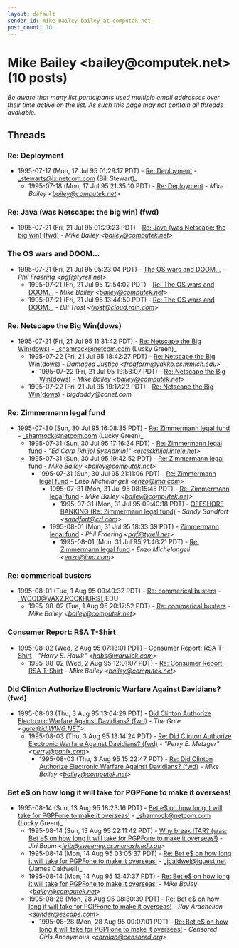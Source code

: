 ```yaml
---
layout: default
sender_id: mike_bailey_bailey_at_computek_net_
post_count: 10
---
```


# Mike Bailey <bailey<span>@</span>computek.net> (10 posts)

_Be aware that many list participants used multiple email addresses over their time active on the list. As such this page may not contain all threads available._

## Threads

### Re: Deployment
+ 1995-07-17 (Mon, 17 Jul 95 01:29:17 PDT) - [Re: Deployment](/archive/1995/07/4bae9079174d3d3c62cf710a1db7dfbd084623bc338965538b7e5dc125f33ce1) - _stewarts@ix.netcom.com (Bill Stewart)_
  + 1995-07-18 (Mon, 17 Jul 95 21:35:10 PDT) - [Re: Deployment](/archive/1995/07/11dc2625f7f927057a70451b2d7efb6f1a7a58401d490c8e96b17084e452e1af) - _Mike Bailey \<bailey@computek.net\>_

### Re: Java (was Netscape: the big win) (fwd)
+ 1995-07-21 (Fri, 21 Jul 95 01:29:23 PDT) - [Re: Java (was Netscape: the big win) (fwd)](/archive/1995/07/5cfbb8e2ee733e5e7f1be785d8e51dbb0ad9526fd90cf7a08507504b6d5e8792) - _Mike Bailey \<bailey@computek.net\>_

### The OS wars and DOOM...
+ 1995-07-21 (Fri, 21 Jul 95 05:23:04 PDT) - [The OS wars and DOOM...](/archive/1995/07/d562f62327b033ce5584d29dc04476e0c49069deee5daf492246126e67d2a0e5) - _Phil Fraering        \<pgf@tyrell.net\>_
  + 1995-07-21 (Fri, 21 Jul 95 12:54:02 PDT) - [Re: The OS wars and DOOM...](/archive/1995/07/b82bb2d0ec715f0b4257b3b551a8047fb070ac779b446bef3b5ce9b71c25e2fb) - _Mike Bailey \<bailey@computek.net\>_
  + 1995-07-21 (Fri, 21 Jul 95 13:44:50 PDT) - [Re: The OS wars and DOOM...](/archive/1995/07/5e1f203fc2b97e42789eb59c175c01492b5ee124947c3b98b52d264426c09339) - _Bill Trost \<trost@cloud.rain.com\>_

### Re: Netscape the Big Win(dows)
+ 1995-07-21 (Fri, 21 Jul 95 11:31:42 PDT) - [Re: Netscape the Big Win(dows)](/archive/1995/07/ae15a5edaa7d199eb55d84fd7d7b4039281a34eb1cd421e06ea7ddd191495fdf) - _shamrock@netcom.com (Lucky Green)_
  + 1995-07-22 (Fri, 21 Jul 95 18:42:27 PDT) - [Re: Netscape the Big Win(dows)](/archive/1995/07/b611e0b6ed807552c9014fb47541f48f10e09c39699260d944035911e08d72ca) - _Damaged Justice \<frogfarm@yakko.cs.wmich.edu\>_
    + 1995-07-22 (Fri, 21 Jul 95 19:53:07 PDT) - [Re: Netscape the Big Win(dows)](/archive/1995/07/f344d5755109e000970a3e1d81e3fa88d6b61ecf54f7e0ade12baf7d1b13c3d8) - _Mike Bailey \<bailey@computek.net\>_
  + 1995-07-22 (Fri, 21 Jul 95 19:17:22 PDT) - [Re: Netscape the Big Win(dows)](/archive/1995/07/5ea86e9ff78dc00fdf5d01f79269bb452fd81f344e1a662ea007f5ccbf68493c) - _bigdaddy@ccnet.com_

### Re: Zimmermann legal fund
+ 1995-07-30 (Sun, 30 Jul 95 16:08:35 PDT) - [Re: Zimmermann legal fund](/archive/1995/07/e4cb7794f7849458717e35e11d475b461ffb52b8d4075d2aa7ca3dcc6288993b) - _shamrock@netcom.com (Lucky Green)_
  + 1995-07-31 (Sun, 30 Jul 95 17:16:24 PDT) - [Re: Zimmermann legal fund](/archive/1995/07/0ff4a119c81fea2e023bac2ab1297b39fa7d32e634809e6bf4e82ff9680e71ed) - _"Ed Carp [khijol SysAdmin]" \<erc@khijol.intele.net\>_
  + 1995-07-31 (Sun, 30 Jul 95 19:42:52 PDT) - [Re: Zimmermann legal fund](/archive/1995/07/643483a581e287a5ae469b8773fd4169901e1469eb2c4bf09f1ff2ab52f8ac04) - _Mike Bailey \<bailey@computek.net\>_
    + 1995-07-31 (Sun, 30 Jul 95 21:11:06 PDT) - [Re: Zimmermann legal fund](/archive/1995/07/6ecf152401c540a771b4c9f252687bb7d3e7233f81a68730c27b3054c49fe7c1) - _Enzo Michelangeli \<enzo@ima.com\>_
      + 1995-07-31 (Mon, 31 Jul 95 08:15:45 PDT) - [Re: Zimmermann legal fund](/archive/1995/07/893d27fa801055c5de01e92f5634966ea2cc5de5df865c278920bfda1583c56b) - _Mike Bailey \<bailey@computek.net\>_
        + 1995-07-31 (Mon, 31 Jul 95 09:40:18 PDT) - [OFFSHORE BANKING (Re: Zimmermann legal fund)](/archive/1995/07/bc9029b6a7437d307d6411a1772143048fc8a2578058baa93038bff12e38456c) - _Sandy Sandfort \<sandfort@crl.com\>_
      + 1995-08-01 (Mon, 31 Jul 95 18:33:39 PDT) - [Zimmermann legal fund](/archive/1995/08/7257d44044e83f42bcec70fbbbe973a1f0ebfcbc791981f2400c28f5a09cd75e) - _Phil Fraering        \<pgf@tyrell.net\>_
        + 1995-08-01 (Mon, 31 Jul 95 21:46:21 PDT) - [Re: Zimmermann legal fund](/archive/1995/08/e085fea25b8fe03be555653f7a995069a67ed237acbc565c0ede2f10075d285a) - _Enzo Michelangeli \<enzo@ima.com\>_

### Re: commerical busters
+ 1995-08-01 (Tue, 1 Aug 95 09:40:32 PDT) - [Re: commerical busters](/archive/1995/08/083d0738715ab647339dc3d428d0cc8dad798f94c8e601e5124ca480b1c02bbd) - _WOOD@VAX2.ROCKHURST.EDU_
  + 1995-08-02 (Tue, 1 Aug 95 20:17:52 PDT) - [Re: commerical busters](/archive/1995/08/df650f7fb422fab651d2b8814d018c022c90405bd9e0e488288b7f883c49a986) - _Mike Bailey \<bailey@computek.net\>_

### Consumer Report: RSA T-Shirt
+ 1995-08-02 (Wed, 2 Aug 95 07:13:01 PDT) - [Consumer Report: RSA T-Shirt](/archive/1995/08/d22e4fa04f382cfc5345d92068f114722886532b3ca0d40cdac14f8658a8c2e2) - _"Harry S. Hawk" \<habs@warwick.com\>_
  + 1995-08-02 (Wed, 2 Aug 95 12:01:07 PDT) - [Re: Consumer Report: RSA T-Shirt](/archive/1995/08/4f18da09452c35a4953706b755b624b688f845cac0448c70e5d68db97ea63023) - _Mike Bailey \<bailey@computek.net\>_

### Did Clinton Authorize Electronic Warfare Against Davidians? (fwd)
+ 1995-08-03 (Thu, 3 Aug 95 13:04:29 PDT) - [Did Clinton Authorize Electronic Warfare Against Davidians? (fwd)](/archive/1995/08/21118aaf59128b820d8dba96013c413c9838b8bc19fbd29e9bc612e3429aa0bd) - _The Gate \<gate@id.WING.NET\>_
  + 1995-08-03 (Thu, 3 Aug 95 13:14:24 PDT) - [Re: Did Clinton Authorize Electronic Warfare Against Davidians? (fwd)](/archive/1995/08/69b96a6e4f7b4bba72b34ab094b2c56af2dab085fca6401eeb30812b8c8c6a7a) - _"Perry E. Metzger" \<perry@panix.com\>_
    + 1995-08-03 (Thu, 3 Aug 95 15:22:47 PDT) - [Re: Did Clinton Authorize Electronic Warfare Against Davidians? (fwd)](/archive/1995/08/d4cab4bba139bd8c539afcdb9008b4170d9a53b65456beb8034e5594e8a78a63) - _Mike Bailey \<bailey@computek.net\>_

### Bet e$ on how long it will take for PGPFone to make it overseas!
+ 1995-08-14 (Sun, 13 Aug 95 18:23:16 PDT) - [Bet e$ on how long it will take for PGPFone to make it overseas!](/archive/1995/08/c7cddebd5618c99477b2d4a02ae196d0574368830dda4fb3719e5182ddcc1188) - _shamrock@netcom.com (Lucky Green)_
  + 1995-08-14 (Sun, 13 Aug 95 22:11:42 PDT) - [Why break ITAR? (was: Bet e$ on how long it will take for PGPFone to make it overseas!)](/archive/1995/08/b85b08cc51b78952c044bc2c129b99b14ca2a4cbf60c4e7459be4a0b90915c2e) - _Jiri Baum \<jirib@sweeney.cs.monash.edu.au\>_
  + 1995-08-14 (Mon, 14 Aug 95 03:05:37 PDT) - [Re: Bet e$ on how long it will take for PGPFone to make it overseas!](/archive/1995/08/3ee2cd57a207b6cb723341ec240c0d8ea83145307d729f2ccf5dcc6655834f5c) - _jcaldwel@iquest.net (James Caldwell)_
  + 1995-08-14 (Mon, 14 Aug 95 13:47:37 PDT) - [Re: Bet e$ on how long it will take for PGPFone to make it overseas!](/archive/1995/08/e3d43422c19706699daa74a835424f8da5b31bae4c84a79a600c5086e837a447) - _Mike Bailey \<bailey@computek.net\>_
  + 1995-08-28 (Mon, 28 Aug 95 08:30:39 PDT) - [Re: Bet e$ on how long it will take for PGPFone to make it overseas!](/archive/1995/08/f64a16ab465f40d38ce67f8ce6505de2d75111bc49a055c658c0337587f58117) - _Ray Arachelian \<sunder@escape.com\>_
    + 1995-08-28 (Mon, 28 Aug 95 09:07:01 PDT) - [Re: Bet e$ on how long it will take for PGPFone to make it overseas!](/archive/1995/08/912e0455e02f0d0e3bfb3dd94fc66b2eaa85d33bb503dfd05be3c5ebde1cb685) - _Censored Girls Anonymous \<carolab@censored.org\>_

